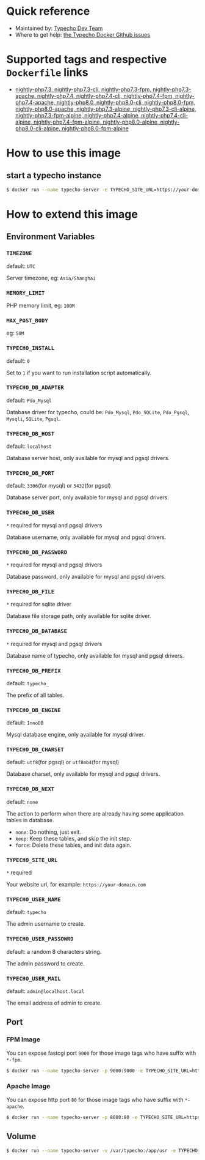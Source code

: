 # Quick reference

* Maintained by: [Typecho Dev Team](https://github.com/typecho)
* Where to get help: [the Typecho Docker Github issues](https://github.com/typecho/Dockerfile/issues)

# Supported tags and respective `Dockerfile` links

* [nightly-php7.3, nightly-php7.3-cli, nightly-php7.3-fpm, nightly-php7.3-apache, nightly-php7.4, nightly-php7.4-cli, nightly-php7.4-fpm, nightly-php7.4-apache, nightly-php8.0, nightly-php8.0-cli, nightly-php8.0-fpm, nightly-php8.0-apache, nightly-php7.3-alpine, nightly-php7.3-cli-alpine, nightly-php7.3-fpm-alpine, nightly-php7.4-alpine, nightly-php7.4-cli-alpine, nightly-php7.4-fpm-alpine, nightly-php8.0-alpine, nightly-php8.0-cli-alpine, nightly-php8.0-fpm-alpine](https://github.com/typecho/Dockerfile)

# How to use this image

## start a typecho instance

```bash
$ docker run --name typecho-server -e TYPECHO_SITE_URL=https://your-domain.com -d joyqi/typecho:nightly-php7.4-apache
```

# How to extend this image

## Environment Variables

### `TIMEZONE`

default: `UTC`

Server timezone, eg: `Asia/Shanghai`

### `MEMORY_LIMIT`

PHP memory limit, eg: `100M`

### `MAX_POST_BODY`

eg: `50M`

### `TYPECHO_INSTALL`

default: `0`

Set to `1` if you want to run installation script automatically.

### `TYPECHO_DB_ADAPTER`

default: `Pdo_Mysql`

Database driver for typecho, could be: `Pdo_Mysql`, `Pdo_SQLite`, `Pdo_Pgsql`, `Mysqli`, `SQLite`, `Pgsql`.

### `TYPECHO_DB_HOST`

default: `localhost` 

Database server host, only available for mysql and pgsql drivers.

### `TYPECHO_DB_PORT`

default: `3306`(for mysql) or `5432`(for pgsql)

Database server port, only available for mysql and pgsql drivers.

### `TYPECHO_DB_USER`

`*` required for mysql and pgsql drivers

Database username, only available for mysql and pgsql drivers.

### `TYPECHO_DB_PASSWORD`

`*` required for mysql and pgsql drivers

Database password, only available for mysql and pgsql drivers.

### `TYPECHO_DB_FILE`

`*` required for sqlite driver

Database file storage path, only available for sqlite driver.

### `TYPECHO_DB_DATABASE`

`*` required for mysql and pgsql drivers

Database name of typecho, only available for mysql and pgsql drivers.

### `TYPECHO_DB_PREFIX`

default: `typecho_`

The prefix of all tables.

### `TYPECHO_DB_ENGINE`

default: `InnoDB`

Mysql database engine, only available for mysql driver.

### `TYPECHO_DB_CHARSET`

default: `utf8`(for pgsql) or `utf8mb4`(for mysql)

Database charset, only available for mysql and pgsql drivers.

### `TYPECHO_DB_NEXT`

default: `none`

The action to perform when there are already having some application tables in database.

* `none`: Do nothing, just exit.
* `keep`: Keep these tables, and skip the init step.
* `force`: Delete these tables, and init data again.

### `TYPECHO_SITE_URL`

`*` required

Your website url, for example: `https://your-domain.com`

### `TYPECHO_USER_NAME`

default: `typecho`

The admin username to create.

### `TYPECHO_USER_PASSOWRD`

default: a random 8 characters string.

The admin password to create.

### `TYPECHO_USER_MAIL`

default: `admin@localhost.local`

The email address of admin to create.

## Port

### FPM Image

You can expose fastcgi port `9000` for those image tags who have suffix with `*-fpm`.

```bash
$ docker run --name typecho-server -p 9000:9000 -e TYPECHO_SITE_URL=https://your-domain.com -d joyqi/typecho:nightly-php7.4-fpm
```

### Apache Image

You can expose http port `80` for those image tags who have suffix with `*-apache`.

```bash
$ docker run --name typecho-server -p 8080:80 -e TYPECHO_SITE_URL=https://your-domain.com -d joyqi/typecho:nightly-php7.4-apache
```

## Volume

```bash
$ docker run --name typecho-server -v /var/typecho:/app/usr -e TYPECHO_SITE_URL=https://your-domain.com -d joyqi/typecho:nightly-php7.4
```
